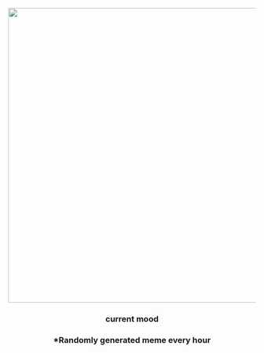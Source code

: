 <p align="center">
        <img src="https://i.redd.it/toqxxlht1oy91.jpg" width="600" height="600">
        </p>
        <h3 align="center">current mood</h3>
        <h3 align="center">*Randomly generated meme every hour</h3>
    
